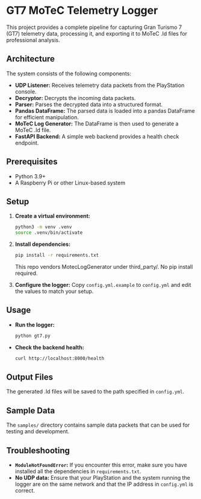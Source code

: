 # GT7 MoTeC Telemetry Logger

This project provides a complete pipeline for capturing Gran Turismo 7 (GT7) telemetry data, processing it, and exporting it to MoTeC .ld files for professional analysis.

## Architecture

The system consists of the following components:

- **UDP Listener:** Receives telemetry data packets from the PlayStation console.
- **Decryptor:** Decrypts the incoming data packets.
- **Parser:** Parses the decrypted data into a structured format.
- **Pandas DataFrame:** The parsed data is loaded into a pandas DataFrame for efficient manipulation.
- **MoTeC Log Generator:** The DataFrame is then used to generate a MoTeC .ld file.
- **FastAPI Backend:** A simple web backend provides a health check endpoint.

## Prerequisites

- Python 3.9+
- A Raspberry Pi or other Linux-based system

## Setup

1. **Create a virtual environment:**
   ```bash
   python3 -m venv .venv
   source .venv/bin/activate
   ```

2. **Install dependencies:**
   ```bash
   pip install -r requirements.txt
   ```
   This repo vendors MotecLogGenerator under third_party/. No pip install required.

3. **Configure the logger:**
   Copy `config.yml.example` to `config.yml` and edit the values to match your setup.

## Usage

- **Run the logger:**
  ```bash
  python gt7.py
  ```

- **Check the backend health:**
  ```bash
  curl http://localhost:8000/health
  ```

## Output Files

The generated .ld files will be saved to the path specified in `config.yml`.

## Sample Data

The `samples/` directory contains sample data packets that can be used for testing and development.

## Troubleshooting

- **`ModuleNotFoundError`:** If you encounter this error, make sure you have installed all the dependencies in `requirements.txt`.
- **No UDP data:** Ensure that your PlayStation and the system running the logger are on the same network and that the IP address in `config.yml` is correct.